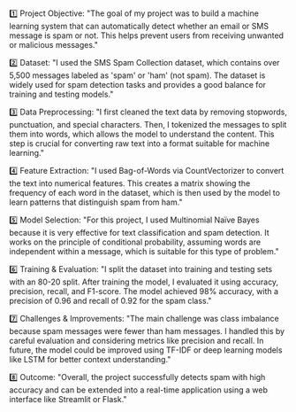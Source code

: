 1️⃣ Project Objective:
"The goal of my project was to build a machine learning system that can automatically detect whether an email or SMS message is spam or not. This helps prevent users from receiving unwanted or malicious messages."

2️⃣ Dataset:
"I used the SMS Spam Collection dataset, which contains over 5,500 messages labeled as 'spam' or 'ham' (not spam). The dataset is widely used for spam detection tasks and provides a good balance for training and testing models."

3️⃣ Data Preprocessing:
"I first cleaned the text data by removing stopwords, punctuation, and special characters. Then, I tokenized the messages to split them into words, which allows the model to understand the content. This step is crucial for converting raw text into a format suitable for machine learning."

4️⃣ Feature Extraction:
"I used Bag-of-Words via CountVectorizer to convert the text into numerical features. This creates a matrix showing the frequency of each word in the dataset, which is then used by the model to learn patterns that distinguish spam from ham."

5️⃣ Model Selection:
"For this project, I used Multinomial Naïve Bayes because it is very effective for text classification and spam detection. It works on the principle of conditional probability, assuming words are independent within a message, which is suitable for this type of problem."

6️⃣ Training & Evaluation:
"I split the dataset into training and testing sets with an 80-20 split. After training the model, I evaluated it using accuracy, precision, recall, and F1-score. The model achieved 98% accuracy, with a precision of 0.96 and recall of 0.92 for the spam class."

7️⃣ Challenges & Improvements:
"The main challenge was class imbalance because spam messages were fewer than ham messages. I handled this by careful evaluation and considering metrics like precision and recall. In future, the model could be improved using TF-IDF or deep learning models like LSTM for better context understanding."

8️⃣ Outcome:
"Overall, the project successfully detects spam with high accuracy and can be extended into a real-time application using a web interface like Streamlit or Flask."
